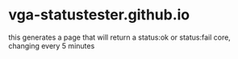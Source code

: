# vga-statustester.github.io
this generates a page that will return a status:ok or status:fail core, changing every 5 minutes

